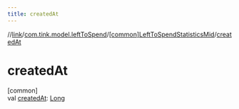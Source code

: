 ```yaml
---
title: createdAt
---
```

//[link](../../../index.html)/[com.tink.model.leftToSpend](../index.html)/[[common]LeftToSpendStatisticsMid](index.html)/[createdAt](created-at.html)



# createdAt



[common]\
val [createdAt](created-at.html): [Long](https://kotlinlang.org/api/latest/jvm/stdlib/kotlin/-long/index.html)




